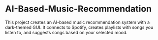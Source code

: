 # AI-Based-Music-Recommendation
This project creates an AI-based music recommendation system with a dark-themed GUI. It connects to Spotify, creates playlists with songs you listen to, and suggests songs based on your selected mood.
